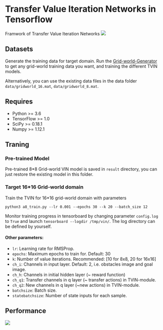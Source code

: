 # Transfer Value Iteration Networks in Tensorflow
Framwork of Transfer Value Iteration Networks
![](https://github.com/shenjunyi/Transfer-VIN/blob/master/TVIN/tvin.jpg)
## Datasets
Generate the training data for target domain. Run the [Grid-world-Generator](https://github.com/shenjunyi/Grid-world-Generator) to get any grid-world training data you want, and training the different TVIN models.
 
Alternatively, you can use the existing data files in the data folder ```data/gridworld_16.mat```, ```data/gridworld_8.mat```.
## Requires
* Python >= 3.6
* TensorFlow >= 1.0
* SciPy >= 0.18.1 
* Numpy >= 1.12.1
## Traning
### Pre-trained Model
Pre-trained 8\*8 Grid-world VIN model is saved in ```result``` directory, you can just restore the existing model in this folder.
### Target 16\*16 Grid-world domain
Train the TVIN for 16\*16 grid-world domain with parameters
```
python3 a8_train.py --lr 0.001 --epochs 30 --k 20 --batch_size 12
```
Monitor training progress in tensorboard by changing parameter ```config.log``` to ```True``` and launch ```tensorboard --logdir /tmp/vin/```. The log directory can be defined by yourself.<br>

#### Other parameters:

* ```lr```: Learning rate for RMSProp.
* ```epochs```: Maximum epochs to train for. Default: 30
* ```k```: Number of value iterations. Recommended: [10 for 8x8, 20 for 16x16]
* ```ch_i```: Channels in input layer. Default: 2, i.e. obstacles image and goal image.
* ```ch_h```: Channels in initial hidden layer (~ reward function)
* ```ch_q1```: Transfer channels in q layer (~ transfer actions) in TVIN-module.
* ```ch_q2```: New channels in q layer (~new actions) in TVIN-module. 
* ```batchsize```: Batch size. 
* ```statebatchsize```: Number of state inputs for each sample.

## Performance
![](https://github.com/shenjunyi/Transfer-VIN/blob/master/TVIN/ex2_2.jpg)

